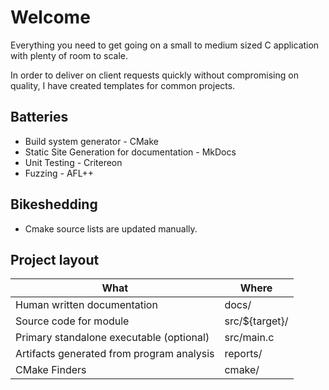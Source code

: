 # Welcome

Everything you need to get going on a small to medium sized C application with plenty of room to scale.

In order to deliver on client requests quickly without compromising on quality,
I have created templates for common projects.

## Batteries

* Build system generator - CMake
* Static Site Generation for documentation - MkDocs
* Unit Testing - Critereon
* Fuzzing - AFL++

## Bikeshedding

* Cmake source lists are updated manually.

## Project layout

|What|Where|
|---|---|
|Human written documentation|docs/|
|Source code for module|src/${target}/|
|Primary standalone executable (optional)|src/main.c|
|Artifacts generated from program analysis|reports/| 
|CMake Finders|cmake/|
